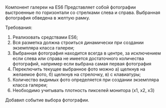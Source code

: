 Компонент галереи на ES6
Представляет собой фотографии выстроенные по горизонтали со стрелками слева и справа. Выбранная фотография обведена в желтую рамку.

Требования:
1. Реализовать средствами ES6;
2. Вся разметка должна строиться динамически при создании экземпляра класса галереи;
3. Выбранная фотография находится всегда в центре, за исключением если слева или справа не имеется достаточного количества фотографий, например если выбрана самая первая фотография
4. Переключить текущее выбранное фото можно 
	а) щелкнув на желаемое фото, 
	б) щелкнув на стрелочку, 
	в) с клавиатуры;
5. Количество видимых фото определяется при создании экземпляра класса галереи;
6. Необходимо учитывать плотность пикселей монитора (x1, x2, x3)

Добавил событие выбора фотографии.